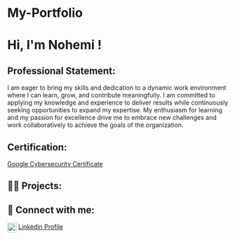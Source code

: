 # My-Portfolio
<h1>Hi, I'm Nohemi !
<h2>Professional Statement:</h2>
  I am eager to bring my skills and dedication to a dynamic work environment where I can learn, grow, and contribute meaningfully. I am committed to applying my knowledge and experience to deliver results while continuously seeking opportunities to expand my expertise. My enthusiasm for learning and my passion for excellence drive me to embrace new challenges and work collaboratively to achieve the goals of the organization.
<h2>Certification:</h2>
<a href="https://coursera.org/share/c9f7437d2cdde9994c40a5a9bf0ffd6b">Google Cybersecurity Certificate</a> 
  <h2>👨‍💻 Projects:</h2>




<h2> 🤳 Connect with me:</h2>


[<img align="left" alt="JoshMadakor | LinkedIn" width="22px" src="https://cdn.jsdelivr.net/npm/simple-icons@v3/icons/linkedin.svg" />][linkedin]


[linkedin]: www.linkedin.com/in/brittney-ochoa-1a0134252
<a href="https://www.linkedin.com/in/brittney-ochoa-1a0134252/ ">Linkedin Profile</a> 




